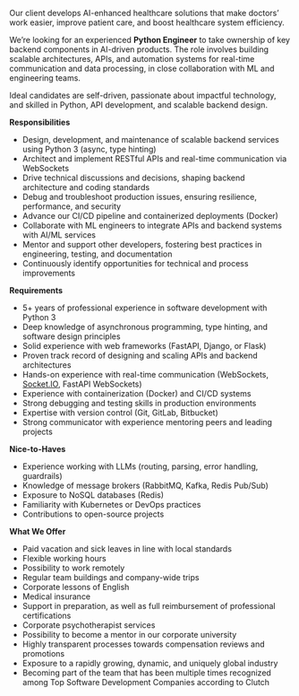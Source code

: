 Our client develops AI-enhanced healthcare solutions that make doctors’ work
easier, improve patient care, and boost healthcare system efficiency.

We’re looking for an experienced **Python Engineer** to take ownership of key
backend components in AI-driven products. The role involves building scalable
architectures, APIs, and automation systems for real-time communication and
data processing, in close collaboration with ML and engineering teams.

Ideal candidates are self-driven, passionate about impactful technology, and
skilled in Python, API development, and scalable backend design.

**Responsibilities**

  * Design, development, and maintenance of scalable backend services using Python 3 (async, type hinting)
  * Architect and implement RESTful APIs and real-time communication via WebSockets
  * Drive technical discussions and decisions, shaping backend architecture and coding standards
  * Debug and troubleshoot production issues, ensuring resilience, performance, and security
  * Advance our CI/CD pipeline and containerized deployments (Docker)
  * Collaborate with ML engineers to integrate APIs and backend systems with AI/ML services
  * Mentor and support other developers, fostering best practices in engineering, testing, and documentation
  * Continuously identify opportunities for technical and process improvements

**Requirements**

  * 5+ years of professional experience in software development with Python 3
  * Deep knowledge of asynchronous programming, type hinting, and software design principles
  * Solid experience with web frameworks (FastAPI, Django, or Flask)
  * Proven track record of designing and scaling APIs and backend architectures
  * Hands-on experience with real-time communication (WebSockets, [Socket.IO](http://socket.io/), FastAPI WebSockets)
  * Experience with containerization (Docker) and CI/CD systems
  * Strong debugging and testing skills in production environments
  * Expertise with version control (Git, GitLab, Bitbucket)
  * Strong communicator with experience mentoring peers and leading projects

**Nice-to-Haves**

  * Experience working with LLMs (routing, parsing, error handling, guardrails)
  * Knowledge of message brokers (RabbitMQ, Kafka, Redis Pub/Sub)
  * Exposure to NoSQL databases (Redis)
  * Familiarity with Kubernetes or DevOps practices
  * Contributions to open-source projects

**What We Offer**

  * Paid vacation and sick leaves in line with local standards
  * Flexible working hours
  * Possibility to work remotely
  * Regular team buildings and company-wide trips
  * Corporate lessons of English
  * Medical insurance
  * Support in preparation, as well as full reimbursement of professional certifications
  * Corporate psychotherapist services
  * Possibility to become a mentor in our corporate university
  * Highly transparent processes towards compensation reviews and promotions
  * Exposure to a rapidly growing, dynamic, and uniquely global industry
  * Becoming part of the team that has been multiple times recognized among Top Software Development Companies according to Clutch